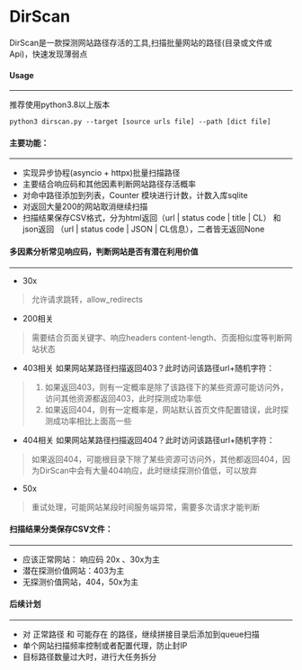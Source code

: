 # DirScan
DirScan是一款探测网站路径存活的工具,扫描批量网站的路径(目录或文件或Api)，快速发现薄弱点

#### Usage
--------------------------------------------------------------------------------
推荐使用python3.8以上版本
```
python3 dirscan.py --target [source urls file] --path [dict file]
```


#### 主要功能：
--------------------------------------------------------------------------------
- 实现异步协程(asyncio + httpx)批量扫描路径
- 主要结合响应码和其他因素判断网站路径存活概率
- 对命中路径添加到列表，Counter 模块进行计数，计数入库sqlite
- 对返回大量200的网站取消继续扫描
- 扫描结果保存CSV格式，分为html返回（url  |  status code | title | CL） 和 json返回 （url  |  status code | JSON | CL信息），二者皆无返回None


#### 多因素分析常见响应码，判断网站是否有潜在利用价值
--------------------------------------------------------------------------------
- 30x
> 允许请求跳转，allow_redirects

- 200相关
> 需要结合页面关键字、响应headers content-length、页面相似度等判断网站状态

- 403相关
如果网站某路径扫描返回403？此时访问该路径url+随机字符：
> 1. 如果返回403，则有一定概率是除了该路径下的某些资源可能访问外，访问其他资源都返回403，此时探测成功率低
> 2. 如果返回404，则有一定概率是，网站默认首页文件配置错误，此时探测成功率相比上面高一些

- 404相关
如果网站某路径扫描返回404？此时访问该路径url+随机字符：
> 如果返回404，可能根目录下除了某些资源可访问外，其他都返回404，因为DirScan中会有大量404响应，此时继续探测价值低，可以放弃

- 50x
> 重试处理，可能网站某段时间服务端异常，需要多次请求才能判断


#### 扫描结果分类保存CSV文件：
--------------------------------------------------------------------------------
- 应该正常网站： 响应码 20x  、30x为主
- 潜在探测价值网站：403为主
- 无探测价值网站，404，50x为主

#### 后续计划
--------------------------------------------------------------------------------
- 对 正常路径 和 可能存在 的路径，继续拼接目录后添加到queue扫描
- 单个网站扫描频率控制或者配置代理，防止封IP
- 目标路径数量过大时，进行大任务拆分

